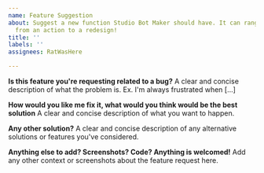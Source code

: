 ```yaml
---
name: Feature Suggestion
about: Suggest a new function Studio Bot Maker should have. It can range anywhere
  from an action to a redesign!
title: ''
labels: ''
assignees: RatWasHere

---
```


**Is this feature you're requesting related to a bug?**
A clear and concise description of what the problem is. Ex. I'm always frustrated when [...]

**How would you like me fix it, what would you think would be the best solution**
A clear and concise description of what you want to happen.

**Any other solution?**
A clear and concise description of any alternative solutions or features you've considered.

**Anything else to add? Screenshots? Code? Anything is welcomed!**
Add any other context or screenshots about the feature request here.
